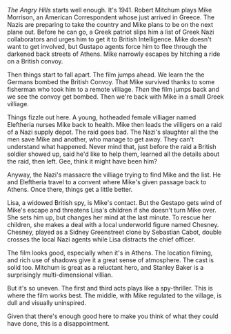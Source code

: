 _The Angry Hills_ starts well enough. It's 1941. Robert Mitchum plays Mike Morrison, an American Correspondent whose just arrived in Greece. The Nazis are preparing to take the country and Mike plans to be on the next plane out. Before he can go, a Greek patriot slips him a list of Greek Nazi collaborators and urges him to get it to British Intelligence. Mike doesn't want to get involved, but Gustapo agents force him to flee through the darkened back streets of Athens. Mike narrowly escapes by hitching a ride on a British convoy.

Then things start to fall apart. The film jumps ahead. We learn the the Germans bombed the British Convoy. That Mike survived thanks to some fisherman who took him to a remote villiage. _Then_ the film jumps back and we see the convoy get bombed. Then we're back with Mike in a small Greek villiage.

Things fizzle out here. A young, hotheaded female villiager named Eleftheria nurses Mike back to health. Mike then leads the villigers on a raid of a Nazi supply depot. The raid goes bad. The Nazi's slaughter all the the men save Mike and another, who manage to get away. They can't understand what happened. Never mind that, just before the raid a British soldier showed up, said he'd like to help them, learned all the details about the raid, then left. Gee, think it might have been him?

Anyway, the Nazi's massacre the villiage trying to find Mike and the list. He and Eleftheria travel to a convent where Mike's given passage back to Athens. Once there, things get a little better.

Lisa, a widowed British spy, is Mike's contact. But the Gestapo gets wind of Mike's escape and threatens Lisa's children if she doesn't turn Mike over. She sets him up, but changes her mind at the last minute. To rescue her children, she makes a deal with a local underworld figure named Chesney. Chesney, played as a Sidney Greenstreet clone by Sebastian Cabot, double crosses the local Nazi agents while Lisa distracts the chief officer.

The film looks good, especially when it's in Athens. The location filming, and rich use of shadows give it a great sense of atmosphere. The cast is solid too. Mitchum is great as a reluctant hero, and Stanley Baker is a surprisingly multi-dimensional villian. 

But it's so uneven. The first and third acts plays like a spy-thriller. This is where the film works best. The middle, with Mike regulated to the village, is dull and visually uninspired. 

Given that there's enough good here to make you think of what they could have done, this is a disappointment.
